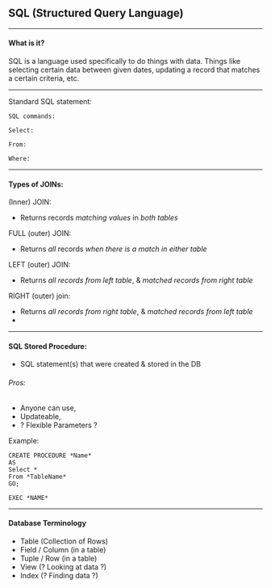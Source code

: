 ## SQL (Structured Query Language)
--------------------------------
#### What is it?
SQL is a language used specifically to do things with data. Things like selecting certain data between given dates, updating a record that matches a certain criteria, etc.

--------------------------------
Standard SQL statement:

```
SQL commands:

Select:

From:

Where:
```
--------------------------------

#### Types of JOINs:

(Inner) JOIN:
-  Returns records *matching values* in *both tables*

FULL (outer) JOIN:
-  Returns *all* records *when there is a match in either table*

LEFT (outer) JOIN:
-  Returns *all records from left table*, & *matched records from right table*

RIGHT (outer) join:
-  Returns *all records from right table*, & *matched records from left table*
-  
------------------------------
#### SQL Stored Procedure:

-  SQL statement(s) that were created & stored in the DB
###### Pros:
-  Anyone can use,
-  Updateable,
-  ? Flexible Parameters ?

Example:

```
CREATE PROCEDURE *Name*
AS
Select *
From *TableName*
GO;
```

```
EXEC *NAME*
```


------------------------------
#### Database Terminology
-  Table (Collection of Rows)
-  Field / Column (in a table)
-  Tuple / Row (in a table)
-  View (? Looking at data ?)
-  Index (? Finding data ?)
